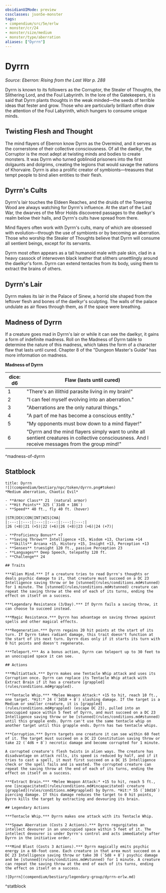 ```yaml
---
obsidianUIMode: preview
cssclasses: json5e-monster
tags:
- compendium/src/5e/erlw
- monster/cr/24
- monster/size/medium
- monster/type/aberration
aliases: ["Dyrrn"]
---
```

# Dyrrn
*Source: Eberron: Rising from the Last War p. 288*  

Dyrrn is known to its followers as the Corruptor, the Stealer of Thoughts, the Slithering Lord, and the Foul Labyrinth. In the lore of the Gatekeepers, it is said that Dyrrn plants thoughts in the weak minded—the seeds of terrible ideas that fester and grow. Those who are particularly brilliant often draw the attention of the Foul Labyrinth, which hungers to consume unique minds.

## Twisting Flesh and Thought

The mind flayers of Eberron know Dyrrn as the Overmind, and it serves as the cornerstone of their collective consciousness. Of all the daelkyr, the Corruptor is the most adept at twisting minds and bodies to create monsters. It was Dyrrn who turned goblinoid prisoners into the first dolgaunts and dolgrims, creating the legions that would savage the nations of Khorvaire. Dyrrn is also a prolific creator of symbionts—treasures that tempt people to bind alien entities to their flesh.

## Dyrrn's Cults

Dyrrn's lair touches the Eldeen Reaches, and the druids of the Towering Wood are always watching for Dyrrn's influence. At the start of the Last War, the dwarves of the Mror Holds discovered passages to the daelkyr's realm below their halls, and Dyrrn's cults have spread from there.

Mind flayers often work with Dyrrn's cults, many of which are obsessed with evolution—through the use of symbionts or by becoming an aberration. Those who worship the Stealer of Thoughts believe that Dyrrn will consume all sentient beings, except for its servants.

Dyrrn most often appears as a tall humanoid male with pale skin, clad in a heavy cassock of interwoven black leather that slithers unsettlingly around the daelkyr's form. Dyrrn can extend tentacles from its body, using them to extract the brains of others.

## Dyrrn's Lair

Dyrrn makes its lair in the Palace of Sinew, a horrid site shaped from the leftover flesh and bones of the daelkyr's sculpting. The walls of the palace undulate as air flows through them, as if the space were breathing.

## Madness of Dyrrn

If a creature goes mad in Dyrrn's lair or while it can see the daelkyr, it gains a form of indefinite madness. Roll on the Madness of Dyrrn table to determine the nature of this madness, which takes the form of a character flaw that lasts until cured. Chapter 8 of the "Dungeon Master's Guide" has more information on madness.

**Madness of Dyrrn**

| dice: d6 | Flaw (lasts until cured) |
|----------|--------------------------|
| 1 | "There's an illithid parasite living in my brain!" |
| 2 | "I can feel myself evolving into an aberration." |
| 3 | "Aberrations are the only natural things." |
| 4 | "A part of me has become a conscious entity." |
| 5 | "My opponents must bow down to a mind flayer!" |
| 6 | "Dyrrn and the mind flayers simply want to unite all sentient creatures in collective consciousness. And I receive messages from the group mind!" |
^madness-of-dyrrn

## Statblock

```ad-statblock
title: Dyrrn
![](compendium/bestiary/npc/token/dyrrn.png#token)
*Medium aberration, Chaotic Evil*

- **Armor Class** 21  (natural armor)
- **Hit Points** 325 (`31d8 + 186`)
- **Speed** 40 ft., fly 40 ft. (hover)

|STR|DEX|CON|INT|WIS|CHA|
|:---:|:---:|:---:|:---:|:---:|:---:|
|26 (+8)|21 (+5)|22 (+6)|26 (+8)|23 (+6)|24 (+7)|

- **Proficiency Bonus** +7
- **Saving Throws** Intelligence +15, Wisdom +13, Charisma +14
- **Skills** Arcana +15, History +15, Insight +13, Perception +13
- **Senses** truesight 120 ft., passive Perception 23
- **Languages** Deep Speech, telepathy 120 ft.
- **Challenge** 24

## Traits

***Alien Mind.*** If a creature tries to read Dyrrn's thoughts or deals psychic damage to it, that creature must succeed on a DC 23 Intelligence saving throw or be [stunned](rules/conditions.md#stunned) for 1 minute. The [stunned](rules/conditions.md#stunned) creature can repeat the saving throw at the end of each of its turns, ending the effect on itself on a success.

***Legendary Resistance (3/Day).*** If Dyrrn fails a saving throw, it can choose to succeed instead.

***Magic Resistance.*** Dyrrn has advantage on saving throws against spells and other magical effects.

***Regeneration.*** Dyrrn regains 20 hit points at the start of its turn. If Dyrrn takes radiant damage, this trait doesn't function at the start of its next turn. Dyrrn dies only if it starts its turn with 0 hit points and doesn't regenerate.

***Teleport.*** As a bonus action, Dyrrn can teleport up to 30 feet to an unoccupied space it can see.

## Actions

***Multiattack.*** Dyrrn makes one Tentacle Whip attack and uses its Corruption once. Dyrrn can replace its Tentacle Whip attack with Extract Brain if it has a creature [grappled](rules/conditions.md#grappled).

***Tentacle Whip.*** *Melee Weapon Attack:* +15 to hit, reach 10 ft., one target. *Hit:* 24 (`3d10 + 8`) slashing damage. If the target is a Medium or smaller creature, it is [grappled](rules/conditions.md#grappled) (escape DC 23), pulled into an unoccupied space within 5 feet of Dyrrn, and must succeed on a DC 23 Intelligence saving throw or be [stunned](rules/conditions.md#stunned) until this grapple ends. Dyrrn can't use the same tentacle whip on another target until this grapple ends. Dyrrn has two tentacle whips.

***Corruption.*** Dyrrn targets one creature it can see within 60 feet of it. The target must succeed on a DC 23 Constitution saving throw or take 22 (`4d6 + 8`) necrotic damage and become corrupted for 1 minute.

A corrupted creature's flesh twists in alien ways. The creature has disadvantage on attack rolls, its speed is reduced by half, and if it tries to cast a spell, it must first succeed on a DC 15 Intelligence check or the spell fails and is wasted. The corrupted creature can repeat the saving throw at the end of each of its turns, ending the effect on itself on a success.

***Extract Brain.*** *Melee Weapon Attack:* +15 to hit, reach 5 ft., one [incapacitated](rules/conditions.md#incapacitated) creature [grappled](rules/conditions.md#grappled) by Dyrrn. *Hit:* 55 (`10d10`) piercing damage. If this damage reduces the target to 0 hit points, Dyrrn kills the target by extracting and devouring its brain.

## Legendary Actions

***Tentacle Whip.*** Dyrrn makes one attack with its Tentacle Whip.

***Spawn Aberration (Costs 2 Actions).*** Dyrrn regurgitates an intellect devourer in an unoccupied space within 5 feet of it. The intellect devourer is under Dyrrn's control and acts immediately after Dyrrn in the initiative order.

***Mind Blast (Costs 3 Actions).*** Dyrrn magically emits psychic energy in a 60-foot cone. Each creature in that area must succeed on a DC 23 Intelligence saving throw or take 30 (`5d8 + 8`) psychic damage and be [stunned](rules/conditions.md#stunned) for 1 minute. A creature can repeat the saving throw at the end of each of its turns, ending the effect on itself on a success.

![Dyrrn](compendium/bestiary/legendary-group/dyrrn-erlw.md)
```
^statblock